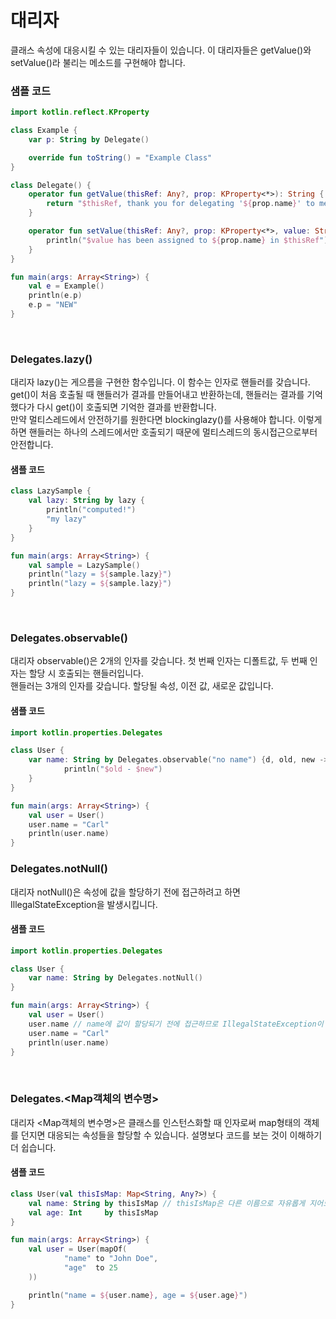 # 대리자
클래스 속성에 대응시킬 수 있는 대리자들이 있습니다. 이 대리자들은 getValue()와 setValue()라 불리는 메소드를 구현해야 합니다.

### 샘플 코드
```kotlin
import kotlin.reflect.KProperty

class Example {
    var p: String by Delegate()

    override fun toString() = "Example Class"
}

class Delegate() {
    operator fun getValue(thisRef: Any?, prop: KProperty<*>): String {
        return "$thisRef, thank you for delegating '${prop.name}' to me!"
    }

    operator fun setValue(thisRef: Any?, prop: KProperty<*>, value: String) {
        println("$value has been assigned to ${prop.name} in $thisRef")
    }
}

fun main(args: Array<String>) {
    val e = Example()
    println(e.p)
    e.p = "NEW"
}
```
<br>

### Delegates.lazy()
대리자 lazy()는 게으름을 구현한 함수입니다. 이 함수는 인자로 핸들러를 갖습니다. get()이 처음 호출될 때 핸들러가 결과를 만들어내고 반환하는데, 핸들러는 결과를 기억했다가 다시 get()이 호출되면 기억한 결과를 반환합니다.<br>
만약 멀티스레드에서 안전하기를 원한다면 blockinglazy()를 사용해야 합니다. 이렇게 하면 핸들러는 하나의 스레드에서만 호출되기 때문에 멀티스레드의 동시접근으로부터 안전합니다.

#### 샘플 코드
```kotlin
class LazySample {
    val lazy: String by lazy {
        println("computed!")
        "my lazy"
    }
}

fun main(args: Array<String>) {
    val sample = LazySample()
    println("lazy = ${sample.lazy}")
    println("lazy = ${sample.lazy}")
}
```
<br>

### Delegates.observable()
대리자 observable()은 2개의 인자를 갖습니다. 첫 번째 인자는 디폴트값, 두 번째 인자는 할당 시 호출되는 핸들러입니다.<br>
핸들러는 3개의 인자를 갖습니다. 할당될 속성, 이전 값, 새로운 값입니다. 

#### 샘플 코드
```kotlin
import kotlin.properties.Delegates

class User {
    var name: String by Delegates.observable("no name") {d, old, new ->
        	println("$old - $new")
    }
}

fun main(args: Array<String>) {
    val user = User()
    user.name = "Carl"
    println(user.name)
}
````

### Delegates.notNull()
대리자 notNull()은 속성에 값을 할당하기 전에 접근하려고 하면 IllegalStateException을 발생시킵니다.

#### 샘플 코드
```kotlin
import kotlin.properties.Delegates

class User {
    var name: String by Delegates.notNull()
}

fun main(args: Array<String>) {
    val user = User()
    user.name // name에 값이 할당되기 전에 접근하므로 IllegalStateException이 발생합니다.
    user.name = "Carl"
    println(user.name)
}
```
<br>

### Delegates.<Map객체의 변수명>
대리자 <Map객체의 변수명>은 클래스를 인스턴스화할 때 인자로써 map형태의 객체를 던지면 대응되는 속성들을 할당할 수 있습니다. 설명보다 코드를 보는 것이 이해하기 더 쉽습니다.

#### 샘플 코드 
```kotlin
class User(val thisIsMap: Map<String, Any?>) {
    val name: String by thisIsMap // thisIsMap은 다른 이름으로 자유롭게 지어도 됩니다.
    val age: Int     by thisIsMap
}

fun main(args: Array<String>) {
    val user = User(mapOf(
            "name" to "John Doe",
            "age"  to 25
    ))

    println("name = ${user.name}, age = ${user.age}")
}
```
